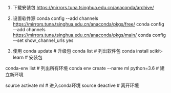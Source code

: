 1. 下载安装包
https://mirrors.tuna.tsinghua.edu.cn/anaconda/archive/

2. 设置软件源
conda config --add channels https://mirrors.tuna.tsinghua.edu.cn/anaconda/pkgs/free/
conda config --add channels https://mirrors.tuna.tsinghua.edu.cn/anaconda/pkgs/main/
conda config --set show_channel_urls yes

3. 使用
conda update <package> # 升级包
conda list # 列出软件包
conda install scikit-learn # 安装包

conda-env list # 列出所有环境
conda env create --name ml python=3.6 # 建立新环境

source activate ml # 进入conda环境
source deactive # 离开环境
